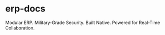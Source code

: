# erp-docs
Modular ERP. Military-Grade Security. Built Native. Powered for Real-Time Collaboration.
